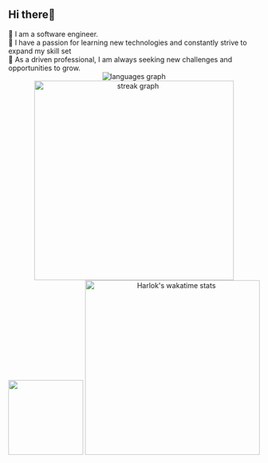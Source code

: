 <h2 align="left">Hi there👋</h2>
🔭 I am a software engineer.<br>🌱 I have a passion for learning new technologies and constantly strive to expand my skill set<br>👯 As a driven professional, I am always seeking new challenges and opportunities to grow.<br>
<div align="center">
  <img src="https://github-readme-stats.vercel.app/api/top-langs?username=nguyenthdu&locale=en&hide_title=true&layout=compact&card_width=320&langs_count=8&theme=graywhite&hide_border=true&order=2" alt="languages graph"/>
  <img src="https://streak-stats.demolab.com?user=nguyenthdu&locale=en&mode=daily&theme=default&hide_border=true&border_radius=5&order=3" alt="streak graph" width="400" />
  <br>
  <img height="150" src="https://media.giphy.com/media/RbDKaczqWovIugyJmW/giphy.gif" />
  <img src="https://github-readme-stats.vercel.app/api/wakatime?username=@nguyenthdu&layout=compact&theme=graywhite&hide_border=true&order=3" width="350" alt="Harlok's wakatime stats"" />
</div>














